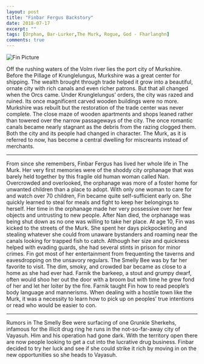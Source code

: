 ```yaml
---
layout: post
title: "Finbar Fergus Backstory"
date: 2018-07-17
excerpt: ""
tags: [Orphan, Bar-Lurker,The Murk, Rogue, God - Fharlanghn]
comments: true
---
```


![Fin Picture]({{site.baseurl}}/_images/FinPic.jpg)

Off the rushing waters of the Volm river lies the port city of Murkshire. Before the Pillage of Krunglelungus, Murkshire was a great center for shipping. The wealth brought through trade helped it grow into a beautiful, ornate city with rich canals and even richer patrons. But that all changed when the Orcs came. Under Krunglelungus’ orders, the city was razed and ruined. Its once magnificent carved wooden buildings were no more.
Murkshire was rebuilt but the restoration of the trade center was never complete. The close maze of wooden apartments and shops leaned rather than towered over the narrow passageways of the city. The once romantic canals became nearly stagnant as the debris from the razing clogged them. Both the city and its people had changed in character. The Murk, as it is referred to now, has become a central dwelling for miscreants instead of merchants.
***
From since she remembers, Finbar Fergus has lived her whole life in The Murk. Her very first memories were of the shoddy city orphanage that was barely held together by this fragile old human woman called Nan. Overcrowded and overlooked, the orphanage was more of a foster home for unwanted children than a place to adopt. With only one woman to care for and watch over 70 children, Fin became quite self-sufficient early on. She quickly learned to steal for meals and fight to keep her belongings to herself. Her time in the orphanage made her very possessive over her few objects and untrusting to new people.
After Nan died, the orphanage was being shut down as no one was willing to take her place. At age 10, Fin was kicked to the streets of the Murk. She spent her days pickpocketing and stealing whatever she could from unaware bystanders and roaming near the canals looking for trapped fish to catch. Although her size and quickness helped with evading guards, she had several stints in prison for minor crimes.
Fin got most of her entertainment from frequenting the taverns and eavesdropping on the unsavory regulars. The Smelly Bee was by far her favorite to visit. The dim, smoky, and crowded bar became as close to a home as she had ever had. Farnik the barkeep, a stout and grumpy dwarf, often would shoo her out the door with a broom but with time he grew fond of her and let her loiter by the fire. Farnik taught Fin how to read people’s body language and mannerisms. When dealing with a hostile town like the Murk, it was a necessity to learn how to pick up on peoples’ true intentions or read who would be easier to con.
***
Rumors in The Smelly Bee were surfacing of one Grunkle Sherkehs, infamous for the illicit drug ring he runs in the not-so-far-away city of Vayasuh. Him and his operation had gone dark. With the territory open there are now people looking to get a cut into the lucrative drug business. Finbar decided to try her luck and see if she could strike it rich by moving in on the new opportunities so she heads to Vayasuh.
